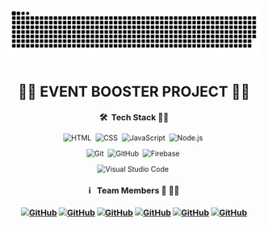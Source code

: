 ![github contribution grid snake animation](https://raw.githubusercontent.com/platane/platane/output/github-contribution-grid-snake.svg)

<h1 align="center"> 🐱‍👓 EVENT BOOSTER PROJECT 🐱‍💻</h1>

<h3 align="center"> 🛠 &nbsp;Tech Stack 🐱‍💻 </h3>

<span align="center"> 
  
![HTML](https://img.shields.io/badge/-HTML-05122A?style=flat&logo=HTML5)&nbsp;
![CSS](https://img.shields.io/badge/-CSS-05122A?style=flat&logo=CSS3&logoColor=1572B6)&nbsp;
![JavaScript](https://img.shields.io/badge/-JavaScript-05122A?style=flat&logo=javascript)&nbsp;
![Node.js](https://img.shields.io/badge/-Node.js-05122A?style=flat&logo=Node.js)&nbsp;
  
![Git](С)&nbsp;
![GitHub](https://img.shields.io/badge/-GitHub-05122A?style=flat&logo=github)&nbsp;
![Firebase](https://img.shields.io/badge/-Firebase-grey?style=flat&logo=firebase)&nbsp;

![Visual Studio Code](https://img.shields.io/badge/-Visual%20Studio%20Code-05122A?style=flat&logo=visual-studio-code&logoColor=007ACC)&nbsp;

</span>

<h3 align="center"> ℹ️ &nbsp; Team Members 🐾 🐱‍🚀 <h3>
<span align="center"> 
  
<a align="center" href="https://github.com/Chivapchichi2">![GitHub](https://img.shields.io/badge/-Chivapchichi2-05122A?style=flat&logo=github)</a>
<a align="center" href="https://github.com/Lemout17">![GitHub](https://img.shields.io/badge/-Lemout17-05122A?style=flat&logo=github)</a>
<a align="center" href="https://github.com/VVariychuk">![GitHub](https://img.shields.io/badge/-VVariychuk-05122A?style=flat&logo=github)</a>
<a align="center" href="https://github.com/KalVasFlame">![GitHub](https://img.shields.io/badge/-KalVasFlame-05122A?style=flat&logo=github)</a>
<a align="center" href="https://github.com/iromjalis">![GitHub](https://img.shields.io/badge/-iromjalis-05122A?style=flat&logo=github)</a>
<a align="center" href="https://github.com/RuslanGolovach">![GitHub](https://img.shields.io/badge/-RuslanGolovach-05122A?style=flat&logo=github)</a>

</span>
